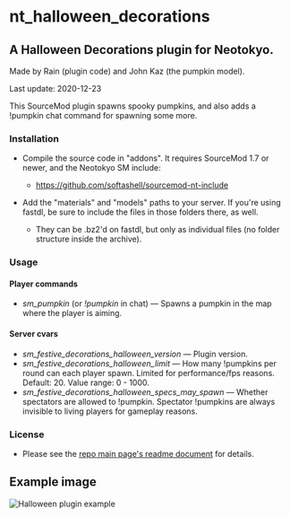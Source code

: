# nt_halloween_decorations

## A Halloween Decorations plugin for Neotokyo.

Made by Rain (plugin code) and John Kaz (the pumpkin model).

Last update: 2020-12-23

This SourceMod plugin spawns spooky pumpkins, and also adds a !pumpkin chat command for spawning some more.

### Installation

* Compile the source code in "addons". It requires SourceMod 1.7 or newer, and the Neotokyo SM include:
    * https://github.com/softashell/sourcemod-nt-include

* Add the "materials" and "models" paths to your server. If you're using fastdl, be sure to include the files in those folders there, as well.
    * They can be .bz2'd on fastdl, but only as individual files (no folder structure inside the archive).

### Usage

#### Player commands
* *sm_pumpkin* (or *!pumpkin* in chat) — Spawns a pumpkin in the map where the player is aiming.

#### Server cvars
* *sm_festive_decorations_halloween_version* — Plugin version.
* *sm_festive_decorations_halloween_limit* — How many !pumpkins per round can each player spawn. Limited for performance/fps reasons. Default: 20. Value range: 0 - 1000.
* *sm_festive_decorations_halloween_specs_may_spawn* — Whether spectators are allowed to !pumpkin. Spectator !pumpkins are always invisible to living players for gameplay reasons.

### License

* Please see the [repo main page's readme document](https://github.com/Rainyan/nt-festive-decorations) for details.

## Example image

![Halloween plugin example](https://github.com/Rainyan/nt-festive-decorations/raw/master/example_images/halloween.jpg "Halloween plugin example")
